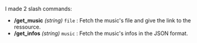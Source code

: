 I made 2 slash commands:  
+ **/get_music** *(string)*  `file` : Fetch the music's file and give the link to the ressource.  
+ **/get_infos** *(string)*  `music` : Fetch the music's infos in the JSON format.